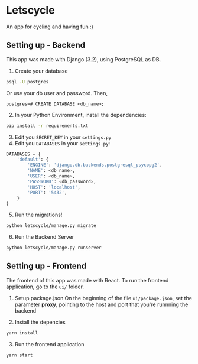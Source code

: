 # Letscycle
An app for cycling and having fun :)

## Setting up - Backend
This app was made with Django (3.2), using PostgreSQL as DB.

1. Create your database
```bash
psql -U postgres
```
Or use your db user and password. Then,
```
postgres=# CREATE DATABASE <db_name>;
```

2. In your Python Environment, install the dependencies:
```bash
pip install -r requirements.txt
```

3.  Edit you  `SECRET_KEY`  in your  `settings.py`
4.  Edit you  `DATABASES`  in your  `settings.py`:

``` python
DATABASES = {
	'default': {
		'ENGINE': 'django.db.backends.postgresql_psycopg2',
		'NAME': <db_name>,
		'USER': <db_name>,
		'PASSWORD': <db_password>,
		'HOST': 'localhost',
		'PORT': '5432',
	}
}
```
5. Run the migrations!
```bash
python letscycle/manage.py migrate
```

6. Run the Backend Server
```bash
python letscycle/manage.py runserver
```

## Setting up - Frontend
The frontend of this app was made with React.
To run the frontend application, go to the `ui/` folder.

1. Setup package.json
On the beginning of the file `ui/package.json`, set the parameter **proxy**, pointing to the host and port that you're runnning the backend

2. Install the depencies
```bash
yarn install
```

3. Run the frontend application
```bash
yarn start
```

